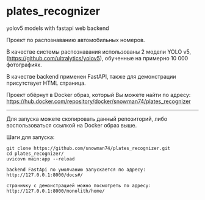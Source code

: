 # plates_recognizer
yolov5 models with fastapi web backend


Проект по распознаванию автомобильных номеров.

В качестве системы распознавания использованы 2 модели YOLO v5, (https://github.com/ultralytics/yolov5), обученные на примерно 10 000 фотографиях.

В качестве backend применен FastAPI, также для демонстрации присутствует HTML страница.

Проект обёрнут в Docker образ, который Вы можете найти по адресу: https://hub.docker.com/repository/docker/snowman74/plates_recognizer

______________________________________________________________________________________________________________

Для запуска можете скопировать данный репозиторий, либо воспользоваться ссылкой на Docker образ выше.

Шаги для запуска:

    git clone https://github.com/snowman74/plates_recognizer.git
    cd plates_recognizer/
    uvicovn main:app --reload
    
    backend FastApi по умолчанию запускается по адресу:
    http://127.0.0.1:8000/docs#/
    
    страничку с демонстрацией можно посмотреть по адресу:
    http://127.0.0.1:8000/monolith/home/
    

